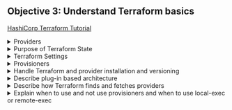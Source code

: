 ## Objective 3: Understand Terraform basics

[HashiCorp Terraform Tutorial](https://learn.hashicorp.com/terraform?track=getting-started#getting-started)
<details><summary>Providers</summary>
<p>

</p>

</details>


<details><summary>Purpose of Terraform State </summary>
<p>

</p>

</details>

<details><summary>Terraform Settings </summary>
<p>

</p>

</details>

<details><summary>Provisioners  </summary>
<p>

</p>

</details>
<details><summary>	Handle Terraform and provider installation and versioning</summary>
<p>

</p>

</details>

<details><summary>Describe plug-in based architecture	</summary>
<p>

</p>

</details>


<details><summary>Describe how Terraform finds and fetches providers</summary>
<p>

</p>

</details>

<details><summary>Explain when to use and not use provisioners and when to use local-exec or remote-exec</summary>
<p>

</p>

</details>

